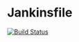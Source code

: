 # Jankinsfile
[![Build Status](http://52.73.115.159/buildStatus/icon?job=fibonacci)](http://52.73.115.159/job/fibonacci/)
